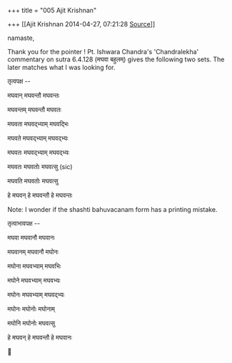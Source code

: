 +++
title = "005 Ajit Krishnan"

+++
[[Ajit Krishnan	2014-04-27, 07:21:28 [Source](https://groups.google.com/g/samskrita/c/JFay5pbD1ng)]]



namaste,

  

Thank you for the pointer ! Pt. Ishwara Chandra's 'Chandralekha' commentary on sutra 6.4.128 (मघवा बहुलम्) gives the following two sets. The later matches what I was looking for.

  

तृत्वपक्ष --  

मघवान् मघवन्तौ मघवन्तः

मघवन्तम् मघवन्तौ मघवतः

मघवता मघवद्भ्याम् मघवद्भिः

मघवते मघवद्भ्याम् मघवद्भ्यः

मघवतः मघवद्भ्याम् मघवद्भ्यः

मघवतः मघवतोः मघवत्सु (sic)

मघवति मघवतोः मघवत्सु

हे मघवन् हे मघवन्तौ हे मघवन्तः

  

Note: I wonder if the shashti bahuvacanam form has a printing mistake.

  

तृत्वाभावपक्ष --

मघवा मघवानौ मघवानः

मघवानम् मघवानौ मघोनः

मघोना मघवभ्याम् मघवभिः

मघोने मघवभ्याम् मघवभ्यः

मघोनः मघवभ्याम् मघवद्भ्यः

मघोनः मघोनोः मघोनाम्

मघोनि मघोनोः मघवत्सु

हे मघवन् हे मघवन्तौ हे मघवानः

  

  

  

  



